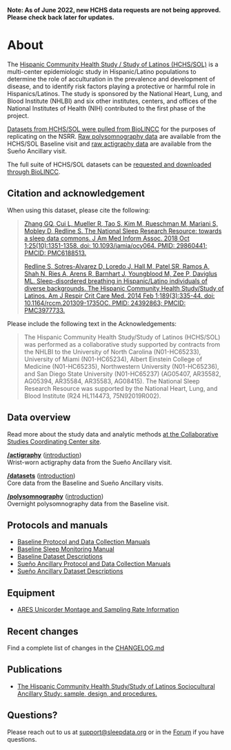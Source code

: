 **Note: As of June 2022, new HCHS data requests are not being approved. Please check back later for updates.**

# About

The [Hispanic Community Health Study / Study of Latinos (HCHS/SOL)](https://sites.cscc.unc.edu/hchs/) is a multi-center epidemiologic study in Hispanic/Latino populations to determine the role of acculturation in the prevalence and development of disease, and to identify risk factors playing a protective or harmful role in Hispanics/Latinos. The study is sponsored by the National Heart, Lung, and Blood Institute (NHLBI) and six other institutes, centers, and offices of the National Institutes of Health (NIH) contributed to the first phase of the project.

[Datasets from HCHS/SOL were pulled from BioLINCC](https://biolincc.nhlbi.nih.gov/studies/hchssol/?q=hchs) for the purposes of replicating on the NSRR. [Raw polysomnography data](:pages_path:/polysomnography-introduction.md) are available from the HCHS/SOL Baseline visit and [raw actigraphy data](:pages_path:/actigraphy-introduction.md) are available from the Sueño Ancillary visit.

The full suite of HCHS/SOL datasets can be [requested and downloaded through BioLINCC](https://biolincc.nhlbi.nih.gov/studies/hchssol/?q=hchs).

## Citation and acknowledgement

When using this dataset, please cite the following:

> [Zhang GQ, Cui L, Mueller R, Tao S, Kim M, Rueschman M, Mariani S, Mobley D, Redline S. The National Sleep Research Resource: towards a sleep data commons. J Am Med Inform Assoc. 2018 Oct 1;25(10):1351-1358. doi: 10.1093/jamia/ocy064. PMID: 29860441; PMCID: PMC6188513.](https://pubmed.ncbi.nlm.nih.gov/29860441/)
>
> [Redline S, Sotres-Alvarez D, Loredo J, Hall M, Patel SR, Ramos A, Shah N, Ries A, Arens R, Barnhart J, Youngblood M, Zee P, Daviglus ML. Sleep-disordered breathing in Hispanic/Latino individuals of diverse backgrounds. The Hispanic Community Health Study/Study of Latinos. Am J Respir Crit Care Med. 2014 Feb 1;189(3):335-44. doi: 10.1164/rccm.201309-1735OC. PMID: 24392863; PMCID: PMC3977733.](https://pubmed.ncbi.nlm.nih.gov/24392863/)

Please include the following text in the Acknowledgements:

> The Hispanic Community Health Study/Study of Latinos (HCHS/SOL) was performed as a collaborative study supported by contracts from the NHLBI to the University of North Carolina (N01-HC65233), University of Miami (N01-HC65234), Albert Einstein College of Medicine (N01-HC65235), Northwestern University (N01-HC65236), and San Diego State University (N01-HC65237) (AG05407, AR35582, AG05394, AR35584, AR35583, AG08415). The National Sleep Research Resource was supported by the National Heart, Lung, and Blood Institute (R24 HL114473, 75N92019R002).

## Data overview

Read more about the study data and analytic methods [at the Collaborative Studies Coordinating Center site](https://sites.cscc.unc.edu/hchs/study-data-and-analytic-methods-pub).

**[/actigraphy](:files_path:/actigraphy)** ([introduction](:pages_path:/actigraphy-introduction.md))<br/> Wrist-worn actigraphy data from the Sueño Ancillary visit.

**[/datasets](:files_path:/datasets)** ([introduction](:pages_path:/dataset-introduction.md)) <br/> Core data from the Baseline and Sueño Ancillary visits.

**[/polysomnography](:files_path:/polysomnography)** ([introduction](:pages_path:/polysomnography-introduction.md)) <br/> Overnight polysomnography data from the Baseline visit.

## Protocols and manuals

- [Baseline Protocol and Data Collection Manuals](:files_path:/documentation?f=HCHS_SOL_Baseline_Protocol_and_Data_Collection_Manuals.zip)
- [Baseline Sleep Monitoring Manual](:files_path:/documentation?f=HCHS_SOL_Baseline_Sleep_Monitoring_Manual.pdf)
- [Baseline Dataset Descriptions](:files_path:/documentation?f=HCHS_SOL_Baseline_Dataset_Descriptions.zip)
- [Sueño Ancillary Protocol and Data Collection Manuals](:files_path:/documentation?f=HCHS_SOL_Sueno_Ancillary_Study_Protocol_and_Data_Collection_Manuals.zip)
- [Sueño Ancillary Dataset Descriptions](:files_path:/documentation?f=HCHS_SOL_Sueno_Ancillary_Study_Dataset_Descriptions.zip)

## Equipment

- [ARES Unicorder Montage and Sampling Rate Information](:pages_path:/montage-and-sampling-rate-information.md)

## Recent changes

Find a complete list of changes in the [CHANGELOG.md](:pages_path:/CHANGELOG.md)

## Publications

- [The Hispanic Community Health Study/Study of Latinos Sociocultural Ancillary Study: sample, design, and procedures.](http://www.ncbi.nlm.nih.gov/pubmed/24620452)

## Questions?

Please reach out to us at support@sleepdata.org or in the [Forum](https://sleepdata.org/forum) if you have questions.
